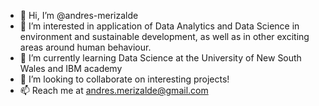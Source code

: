 - 👋 Hi, I’m @andres-merizalde
- 👀 I’m interested in application of Data Analytics and Data Science in environment and sustainable development, as well as in other exciting areas around human behaviour. 
- 🌱 I’m currently learning Data Science at the University of New South Wales and IBM academy
- 💞️ I’m looking to collaborate on interesting projects! 
- 📫 Reach me at andres.merizalde@gmail.com

<!---
andres-merizalde/andres-merizalde is a ✨ special ✨ repository because its `README.md` (this file) appears on your GitHub profile.
You can click the Preview link to take a look at your changes.
--->
